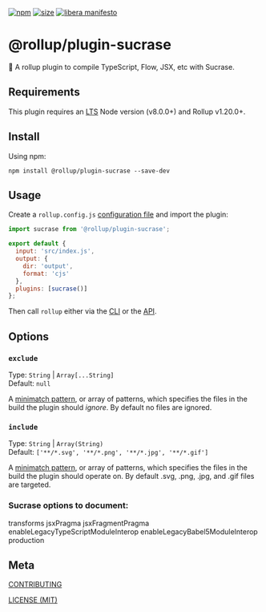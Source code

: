 [npm]: https://img.shields.io/npm/v/@rollup/plugin-sucrase
[npm-url]: https://www.npmjs.com/package/@rollup/plugin-sucrase
[size]: https://packagephobia.now.sh/badge?p=@rollup/plugin-sucrase
[size-url]: https://packagephobia.now.sh/result?p=@rollup/plugin-sucrase

[![npm][npm]][npm-url]
[![size][size]][size-url]
[![libera manifesto](https://img.shields.io/badge/libera-manifesto-lightgrey.svg)](https://liberamanifesto.com)

# @rollup/plugin-sucrase

🍣 A rollup plugin to compile TypeScript, Flow, JSX, etc with Sucrase.

## Requirements

This plugin requires an [LTS](https://github.com/nodejs/Release) Node version (v8.0.0+) and Rollup v1.20.0+.

## Install

Using npm:

```console
npm install @rollup/plugin-sucrase --save-dev
```

## Usage

Create a `rollup.config.js` [configuration file](https://www.rollupjs.org/guide/en/#configuration-files) and import the plugin:

```js
import sucrase from '@rollup/plugin-sucrase';

export default {
  input: 'src/index.js',
  output: {
    dir: 'output',
    format: 'cjs'
  },
  plugins: [sucrase()]
};
```

Then call `rollup` either via the [CLI](https://www.rollupjs.org/guide/en/#command-line-reference) or the [API](https://www.rollupjs.org/guide/en/#javascript-api).

## Options

### `exclude`

Type: `String` | `Array[...String]`<br>
Default: `null`

A [minimatch pattern](https://github.com/isaacs/minimatch), or array of patterns, which specifies the files in the build the plugin should _ignore_. By default no files are ignored.

### `include`

Type: `String` | `Array(String)`<br>
Default: `['**/*.svg', '**/*.png', '**/*.jpg', '**/*.gif']`

A [minimatch pattern](https://github.com/isaacs/minimatch), or array of patterns, which specifies the files in the build the plugin should operate on. By default .svg, .png, .jpg, and .gif files are targeted.

### Sucrase options to document:

transforms
jsxPragma
jsxFragmentPragma
enableLegacyTypeScriptModuleInterop
enableLegacyBabel5ModuleInterop
production

## Meta

[CONTRIBUTING](/.github/CONTRIBUTING.md)

[LICENSE (MIT)](/LICENSE)

